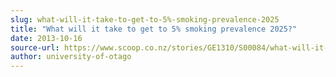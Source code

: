 ```yaml
---
slug: what-will-it-take-to-get-to-5%-smoking-prevalence-2025
title: "What will it take to get to 5% smoking prevalence 2025?"
date: 2013-10-16
source-url: https://www.scoop.co.nz/stories/GE1310/S00084/what-will-it-take-to-get-to-5-smoking-prevalence-2025.htm
author: university-of-otago
---
```

